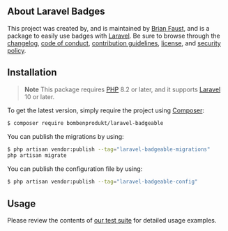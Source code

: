 ## About Laravel Badges

This project was created by, and is maintained by [Brian Faust](https://github.com/faustbrian), and is a package to easily use badges with [Laravel](https://laravel.com/). Be sure to browse through the [changelog](CHANGELOG.md), [code of conduct](.github/CODE_OF_CONDUCT.md), [contribution guidelines](.github/CONTRIBUTING.md), [license](LICENSE), and [security policy](.github/SECURITY.md).

## Installation

> **Note**
> This package requires [PHP](https://www.php.net/) 8.2 or later, and it supports [Laravel](https://laravel.com/) 10 or later.

To get the latest version, simply require the project using [Composer](https://getcomposer.org/):

```bash
$ composer require bombenprodukt/laravel-badgeable
```

You can publish the migrations by using:

```bash
$ php artisan vendor:publish --tag="laravel-badgeable-migrations"
php artisan migrate
```

You can publish the configuration file by using:

```bash
$ php artisan vendor:publish --tag="laravel-badgeable-config"
```

## Usage

Please review the contents of [our test suite](/tests) for detailed usage examples.
